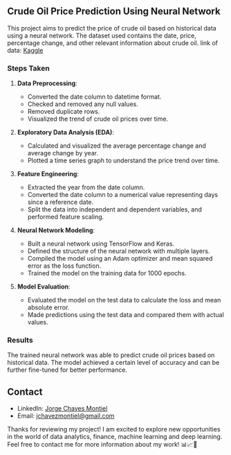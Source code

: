 ## Crude Oil Price Prediction Using Neural Network

This project aims to predict the price of crude oil based on historical data using a neural network. The dataset used contains the date, price, percentage change, and other relevant information about crude oil.
link of data: [Kaggle]([https://www.linkedin.com/in/jorge-chaves-montiel/](https://www.kaggle.com/datasets/sc231997/crude-oil-price?select=crude-oil-price.csv))

### Steps Taken

1. **Data Preprocessing**: 
   - Converted the date column to datetime format.
   - Checked and removed any null values.
   - Removed duplicate rows.
   - Visualized the trend of crude oil prices over time.

2. **Exploratory Data Analysis (EDA)**:
   - Calculated and visualized the average percentage change and average change by year.
   - Plotted a time series graph to understand the price trend over time.

3. **Feature Engineering**:
   - Extracted the year from the date column.
   - Converted the date column to a numerical value representing days since a reference date.
   - Split the data into independent and dependent variables, and performed feature scaling.

4. **Neural Network Modeling**:
   - Built a neural network using TensorFlow and Keras.
   - Defined the structure of the neural network with multiple layers.
   - Compiled the model using an Adam optimizer and mean squared error as the loss function.
   - Trained the model on the training data for 1000 epochs.

5. **Model Evaluation**:
   - Evaluated the model on the test data to calculate the loss and mean absolute error.
   - Made predictions using the test data and compared them with actual values.

### Results

The trained neural network was able to predict crude oil prices based on historical data. The model achieved a certain level of accuracy and can be further fine-tuned for better performance.

## Contact

- LinkedIn: [Jorge Chaves Montiel](https://www.linkedin.com/in/jorge-chaves-montiel/)
- Email: jchavezmontiel@gmail.com

Thanks for reviewing my project! I am excited to explore new opportunities in the world of data analytics, finance, machine learning and deep learning. Feel free to contact me for more information about my work! 📊📈💼
